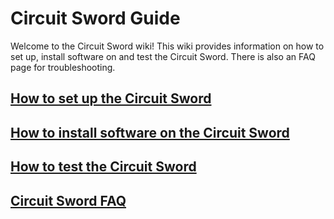 # Circuit Sword Guide
Welcome to the Circuit Sword wiki! This wiki provides information on how to set up, install software on and test the Circuit Sword. There is also an FAQ page for troubleshooting.

## [How to set up the Circuit Sword](wiki/NAME)
## [How to install software on the Circuit Sword](wiki/NAME)
## [How to test the Circuit Sword](wiki/NAME)
## [Circuit Sword FAQ](wiki/NAME)